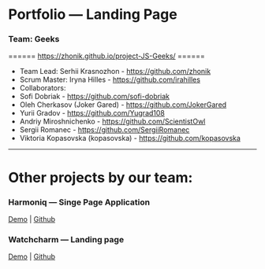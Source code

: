 # Portfolio — Landing Page

### Team: Geeks

====== https://zhonik.github.io/project-JS-Geeks/ ======

- Team Lead: Serhii Krasnozhon - https://github.com/zhonik
- Scrum Master: Iryna Hilles - https://github.com/irahilles
- Collaborators:
- Sofi Dobriak - https://github.com/sofi-dobriak
- Oleh Cherkasov (Joker Gared) - https://github.com/JokerGared
- Yurii Gradov - https://github.com/Yugrad108
- Andriy Miroshnichenko - https://github.com/ScientistOwl
- Sergii Romanec - https://github.com/SergiiRomanec
- Viktoria Kopasovska (kopasovska) - https://github.com/kopasovska


---

# Other projects by our team:

### Harmoniq — Singe Page Application

[Demo](https://geeks-frontend-project.vercel.app/) |
[Github](https://github.com/JokerGared/Geeks-frontend-project)

### Watchcharm  — Landing page

[Demo](https://jokergared.github.io/project-N1neGeeks/) |
[Github](https://github.com/JokerGared/project-N1neGeeks)